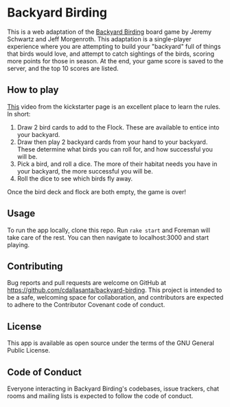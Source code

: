 # Backyard Birding
This is a web adaptation of the [Backyard Birding](https://www.kickstarter.com/projects/backyardbirdinggame/backyard-birding?ref=nav_search&result=project&term=backyard%20birding) board game by Jeremy Schwartz and Jeff Morgenroth. This adaptation is a single-player experience where you are attempting to build your "backyard" full of things that birds would love, and attempt to catch sightings of the birds, scoring more points for those in season. At the end, your game score is saved to the server, and the top 10 scores are listed.

## How to play
[This](https://www.youtube.com/watch?v=_vJUEIh6yHc) video from the kickstarter page is an excellent place to learn the rules. In short:
1. Draw 2 bird cards to add to the Flock. These are available to entice into your backyard.
2. Draw then play 2 backyard cards from your hand to your backyard. These determine what birds you can roll for, and how successful you will be.
3. Pick a bird, and roll a dice. The more of their habitat needs you have in your backyard, the more successful you will be.
4. Roll the dice to see which birds fly away.

Once the bird deck and flock are both empty, the game is over!

## Usage
To run the app locally, clone this repo. Run `rake start` and Foreman will take care of the rest. You can then navigate to localhost:3000 and start playing.

## Contributing
Bug reports and pull requests are welcome on GitHub at https://github.com/cdallasanta/backyard-birding. This project is intended to be a safe, welcoming space for collaboration, and contributors are expected to adhere to the Contributor Covenant code of conduct.

## License
This app is available as open source under the terms of the GNU General Public License.

## Code of Conduct
Everyone interacting in Backyard Birding's codebases, issue trackers, chat rooms and mailing lists is expected to follow the code of conduct.
